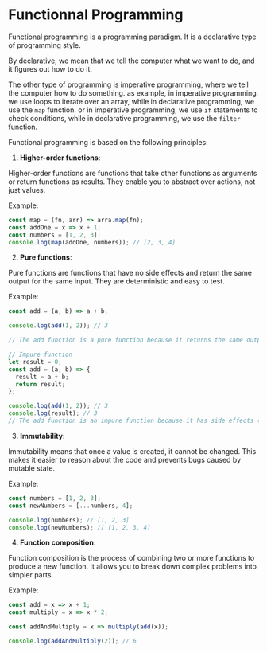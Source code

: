 # Functionnal Programming

Functional programming is a programming paradigm. It is a declarative type of programming style.

By declarative, we mean that we tell the computer what we want to do, and it figures out how to do it.

The other type of programming is imperative programming, where we tell the computer how to do something. as example, in imperative programming, we use loops to iterate over an array, while in declarative programming, we use the `map` function. or in imperative programming, we use `if` statements to check conditions, while in declarative programming, we use the `filter` function.

Functional programming is based on the following principles:

1. **Higher-order functions**: 

Higher-order functions are functions that take other functions as arguments or return functions as results. They enable you to abstract over actions, not just values.

Example:

```javascript
const map = (fn, arr) => arra.map(fn);
const addOne = x => x + 1;
const numbers = [1, 2, 3];
console.log(map(addOne, numbers)); // [2, 3, 4]
```

2. **Pure functions**:

Pure functions are functions that have no side effects and return the same output for the same input. They are deterministic and easy to test.

Example:

```javascript
const add = (a, b) => a + b;

console.log(add(1, 2)); // 3

// The add function is a pure function because it returns the same output for the same input.

// Impure function
let result = 0;
const add = (a, b) => {
  result = a + b;
  return result;
};

console.log(add(1, 2)); // 3
console.log(result); // 3
// The add function is an impure function because it has side effects (modifying the result variable).
```

3. **Immutability**:

Immutability means that once a value is created, it cannot be changed. This makes it easier to reason about the code and prevents bugs caused by mutable state.

Example:

```javascript
const numbers = [1, 2, 3];
const newNumbers = [...numbers, 4];

console.log(numbers); // [1, 2, 3]
console.log(newNumbers); // [1, 2, 3, 4]
```

4. **Function composition**:

Function composition is the process of combining two or more functions to produce a new function. It allows you to break down complex problems into simpler parts.

Example:

```javascript
const add = x => x + 1;
const multiply = x => x * 2;

const addAndMultiply = x => multiply(add(x));

console.log(addAndMultiply(2)); // 6
```


